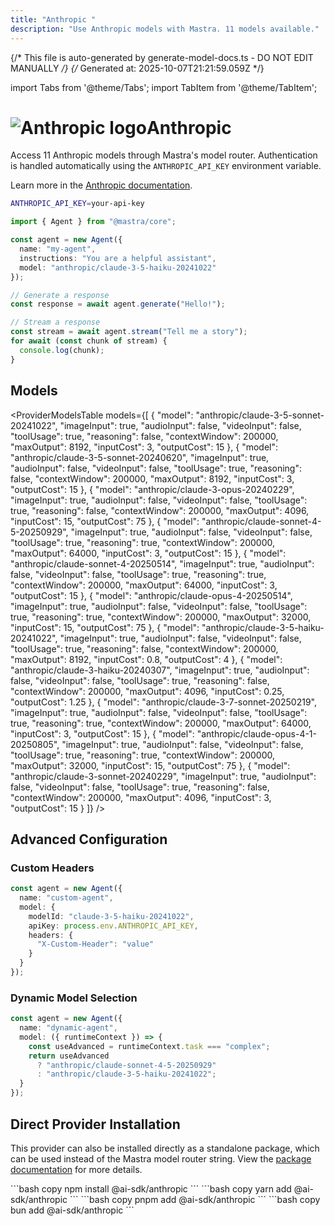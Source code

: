 ```yaml
---
title: "Anthropic "
description: "Use Anthropic models with Mastra. 11 models available."
---
```


{/* This file is auto-generated by generate-model-docs.ts - DO NOT EDIT MANUALLY */}
{/* Generated at: 2025-10-07T21:21:59.059Z */}

import Tabs from '@theme/Tabs';
import TabItem from '@theme/TabItem';

# <img src="https://models.dev/logos/anthropic.svg" alt="Anthropic logo" className="inline w-8 h-8 mr-2 align-middle dark:invert dark:brightness-0 dark:contrast-200" />Anthropic

Access 11 Anthropic models through Mastra's model router. Authentication is handled automatically using the `ANTHROPIC_API_KEY` environment variable.

Learn more in the [Anthropic documentation](https://docs.anthropic.com/en/docs/about-claude/models).

```bash
ANTHROPIC_API_KEY=your-api-key
```

```typescript
import { Agent } from "@mastra/core";

const agent = new Agent({
  name: "my-agent",
  instructions: "You are a helpful assistant",
  model: "anthropic/claude-3-5-haiku-20241022"
});

// Generate a response
const response = await agent.generate("Hello!");

// Stream a response
const stream = await agent.stream("Tell me a story");
for await (const chunk of stream) {
  console.log(chunk);
}
```

## Models

<ProviderModelsTable 
  models={[
  {
    "model": "anthropic/claude-3-5-sonnet-20241022",
    "imageInput": true,
    "audioInput": false,
    "videoInput": false,
    "toolUsage": true,
    "reasoning": false,
    "contextWindow": 200000,
    "maxOutput": 8192,
    "inputCost": 3,
    "outputCost": 15
  },
  {
    "model": "anthropic/claude-3-5-sonnet-20240620",
    "imageInput": true,
    "audioInput": false,
    "videoInput": false,
    "toolUsage": true,
    "reasoning": false,
    "contextWindow": 200000,
    "maxOutput": 8192,
    "inputCost": 3,
    "outputCost": 15
  },
  {
    "model": "anthropic/claude-3-opus-20240229",
    "imageInput": true,
    "audioInput": false,
    "videoInput": false,
    "toolUsage": true,
    "reasoning": false,
    "contextWindow": 200000,
    "maxOutput": 4096,
    "inputCost": 15,
    "outputCost": 75
  },
  {
    "model": "anthropic/claude-sonnet-4-5-20250929",
    "imageInput": true,
    "audioInput": false,
    "videoInput": false,
    "toolUsage": true,
    "reasoning": true,
    "contextWindow": 200000,
    "maxOutput": 64000,
    "inputCost": 3,
    "outputCost": 15
  },
  {
    "model": "anthropic/claude-sonnet-4-20250514",
    "imageInput": true,
    "audioInput": false,
    "videoInput": false,
    "toolUsage": true,
    "reasoning": true,
    "contextWindow": 200000,
    "maxOutput": 64000,
    "inputCost": 3,
    "outputCost": 15
  },
  {
    "model": "anthropic/claude-opus-4-20250514",
    "imageInput": true,
    "audioInput": false,
    "videoInput": false,
    "toolUsage": true,
    "reasoning": true,
    "contextWindow": 200000,
    "maxOutput": 32000,
    "inputCost": 15,
    "outputCost": 75
  },
  {
    "model": "anthropic/claude-3-5-haiku-20241022",
    "imageInput": true,
    "audioInput": false,
    "videoInput": false,
    "toolUsage": true,
    "reasoning": false,
    "contextWindow": 200000,
    "maxOutput": 8192,
    "inputCost": 0.8,
    "outputCost": 4
  },
  {
    "model": "anthropic/claude-3-haiku-20240307",
    "imageInput": true,
    "audioInput": false,
    "videoInput": false,
    "toolUsage": true,
    "reasoning": false,
    "contextWindow": 200000,
    "maxOutput": 4096,
    "inputCost": 0.25,
    "outputCost": 1.25
  },
  {
    "model": "anthropic/claude-3-7-sonnet-20250219",
    "imageInput": true,
    "audioInput": false,
    "videoInput": false,
    "toolUsage": true,
    "reasoning": true,
    "contextWindow": 200000,
    "maxOutput": 64000,
    "inputCost": 3,
    "outputCost": 15
  },
  {
    "model": "anthropic/claude-opus-4-1-20250805",
    "imageInput": true,
    "audioInput": false,
    "videoInput": false,
    "toolUsage": true,
    "reasoning": true,
    "contextWindow": 200000,
    "maxOutput": 32000,
    "inputCost": 15,
    "outputCost": 75
  },
  {
    "model": "anthropic/claude-3-sonnet-20240229",
    "imageInput": true,
    "audioInput": false,
    "videoInput": false,
    "toolUsage": true,
    "reasoning": false,
    "contextWindow": 200000,
    "maxOutput": 4096,
    "inputCost": 3,
    "outputCost": 15
  }
]}
/>

## Advanced Configuration

### Custom Headers

```typescript
const agent = new Agent({
  name: "custom-agent",
  model: {
    modelId: "claude-3-5-haiku-20241022",
    apiKey: process.env.ANTHROPIC_API_KEY,
    headers: {
      "X-Custom-Header": "value"
    }
  }
});
```

### Dynamic Model Selection

```typescript
const agent = new Agent({
  name: "dynamic-agent",
  model: ({ runtimeContext }) => {
    const useAdvanced = runtimeContext.task === "complex";
    return useAdvanced 
      ? "anthropic/claude-sonnet-4-5-20250929"
      : "anthropic/claude-3-5-haiku-20241022";
  }
});
```

## Direct Provider Installation

This provider can also be installed directly as a standalone package, which can be used instead of the Mastra model router string. View the [package documentation](https://www.npmjs.com/package/@ai-sdk/anthropic) for more details.

<Tabs groupId="package-manager">
  <TabItem value="npm" label="npm" default>
    ```bash copy
    npm install @ai-sdk/anthropic
    ```
  </TabItem>
  <TabItem value="yarn" label="yarn">
    ```bash copy
    yarn add @ai-sdk/anthropic
    ```
  </TabItem>
  <TabItem value="pnpm" label="pnpm">
    ```bash copy
    pnpm add @ai-sdk/anthropic
    ```
  </TabItem>
  <TabItem value="bun" label="bun">
    ```bash copy
    bun add @ai-sdk/anthropic
    ```
  </TabItem>
</Tabs>
